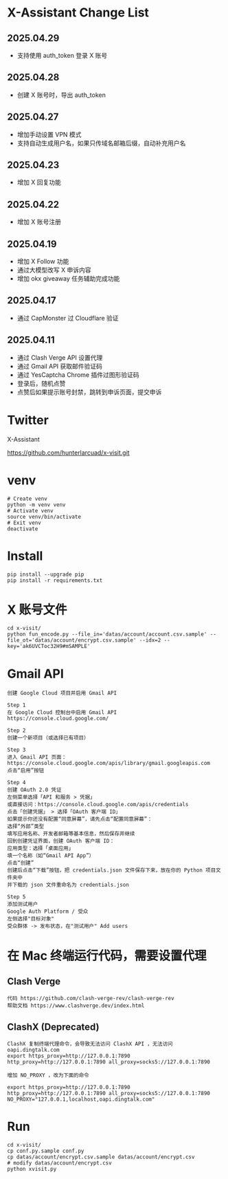 # X-Assistant Change List

## 2025.04.29
- 支持使用 auth_token 登录 X 账号

## 2025.04.28
- 创建 X 账号时，导出 auth_token

## 2025.04.27
- 增加手动设置 VPN 模式
- 支持自动生成用户名，如果只传域名邮箱后缀，自动补充用户名

## 2025.04.23
- 增加 X 回复功能

## 2025.04.22
- 增加 X 账号注册

## 2025.04.19
- 增加 X Follow 功能
- 通过大模型改写 X 申诉内容
- 增加 okx giveaway 任务辅助完成功能

## 2025.04.17
- 通过 CapMonster 过 Cloudflare 验证

## 2025.04.11
- 通过 Clash Verge API 设置代理
- 通过 Gmail API 获取邮件验证码
- 通过 YesCaptcha Chrome 插件过图形验证码
- 登录后，随机点赞
- 点赞后如果提示账号封禁，跳转到申诉页面，提交申诉

# Twitter
X-Assistant

https://github.com/hunterlarcuad/x-visit.git

# venv
```
# Create venv
python -m venv venv
# Activate venv
source venv/bin/activate
# Exit venv
deactivate
```

# Install
```
pip install --upgrade pip
pip install -r requirements.txt
```

# X 账号文件
```
cd x-visit/
python fun_encode.py --file_in='datas/account/account.csv.sample' --file_ot='datas/account/encrypt.csv.sample' --idx=2 --key='ak6UVCToc32H9#mSAMPLE'
```

# Gmail API
```
创建 Google Cloud 项目并启用 Gmail API

Step 1
在 Google Cloud 控制台中启用 Gmail API
https://console.cloud.google.com/

Step 2
创建一个新项目（或选择已有项目）

Step 3
进入 Gmail API 页面：
https://console.cloud.google.com/apis/library/gmail.googleapis.com
点击“启用”按钮

Step 4
创建 OAuth 2.0 凭证
左侧菜单选择「API 和服务 > 凭据」
或直接访问：https://console.cloud.google.com/apis/credentials
点击「创建凭据」 > 选择「OAuth 客户端 ID」
如果提示你还没有配置“同意屏幕”，请先点击“配置同意屏幕”：
选择“外部”类型
填写应用名称、开发者邮箱等基本信息，然后保存并继续
回到创建凭证界面，创建 OAuth 客户端 ID：
应用类型：选择「桌面应用」
填一个名称（如“Gmail API App”）
点击“创建”
创建后点击“下载”按钮，把 credentials.json 文件保存下来，放在你的 Python 项目文件夹中
并下载的 json 文件重命名为 credentials.json

Step 5
添加测试用户
Google Auth Platform / 受众
左侧选择"目标对象"
受众群体 -> 发布状态，在"测试用户" Add users
```

# 在 Mac 终端运行代码，需要设置代理
## Clash Verge
```
代码 https://github.com/clash-verge-rev/clash-verge-rev
帮助文档 https://www.clashverge.dev/index.html
```

## ClashX (Deprecated)
```
ClashX 复制终端代理命令，会导致无法访问 ClashX API ，无法访问 oapi.dingtalk.com
export https_proxy=http://127.0.0.1:7890 http_proxy=http://127.0.0.1:7890 all_proxy=socks5://127.0.0.1:7890

增加 NO_PROXY ，改为下面的命令

export https_proxy=http://127.0.0.1:7890 http_proxy=http://127.0.0.1:7890 all_proxy=socks5://127.0.0.1:7890 NO_PROXY="127.0.0.1,localhost,oapi.dingtalk.com"
```

# Run
```
cd x-visit/
cp conf.py.sample conf.py
cp datas/account/encrypt.csv.sample datas/account/encrypt.csv
# modify datas/account/encrypt.csv
python xvisit.py
```
